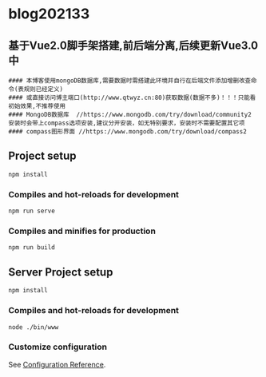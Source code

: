 # blog202133

## 基于Vue2.0脚手架搭建,前后端分离,后续更新Vue3.0中

```
#### 本博客使用mongoDB数据库,需要数据时需搭建此环境并自行在后端文件添加增删改查命令(表规则已经定义)
#### 或直接访问博主端口(http://www.qtwyz.cn:80)获取数据(数据不多)！！！只能看初始效果,不推荐使用
#### MongoDB数据库  //https://www.mongodb.com/try/download/community2 安装时会带上compass选项安装,建议分开安装，如无特别要求，安装时不需要配置其它项
#### compass图形界面 //https://www.mongodb.com/try/download/compass2
```

## Project setup

```
npm install
```

### Compiles and hot-reloads for development

```
npm run serve
```

### Compiles and minifies for production

```
npm run build
```

## Server Project setup 

```
npm install
```

### Compiles and hot-reloads for development

```
node ./bin/www
```

### Customize configuration

See [Configuration Reference](https://cli.vuejs.org/config/).
